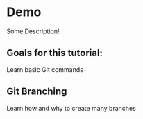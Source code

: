 # Demo
Some Description!

## Goals for this tutorial:
Learn basic Git commands

## Git Branching
Learn how and why to create many branches
